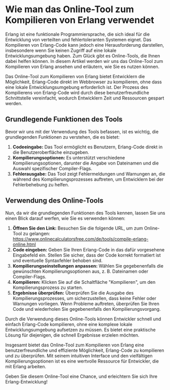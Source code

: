 Wie man das Online-Tool zum Kompilieren von Erlang verwendet
============================================================

Erlang ist eine funktionale Programmiersprache, die sich ideal für die Entwicklung von verteilten und fehlertoleranten Systemen eignet. Das Kompilieren von Erlang-Code kann jedoch eine Herausforderung darstellen, insbesondere wenn Sie keinen Zugriff auf eine lokale Entwicklungsumgebung haben. Zum Glück gibt es Online-Tools, die Ihnen dabei helfen können. In diesem Artikel werden wir uns das Online-Tool zum Kompilieren von Erlang ansehen und erläutern, wie Sie es nutzen können.

Das Online-Tool zum Kompilieren von Erlang bietet Entwicklern die Möglichkeit, Erlang-Code direkt im Webbrowser zu kompilieren, ohne dass eine lokale Entwicklungsumgebung erforderlich ist. Der Prozess des Kompilierens von Erlang-Code wird durch diese benutzerfreundliche Schnittstelle vereinfacht, wodurch Entwicklern Zeit und Ressourcen gespart werden.

Grundlegende Funktionen des Tools
---------------------------------

Bevor wir uns mit der Verwendung des Tools befassen, ist es wichtig, die grundlegenden Funktionen zu verstehen, die es bietet:

1. **Codeeingabe:** Das Tool ermöglicht es Benutzern, Erlang-Code direkt in die Benutzeroberfläche einzugeben.
2. **Kompilierungsoptionen:** Es unterstützt verschiedene Kompilierungsoptionen, darunter die Angabe von Dateinamen und die Auswahl spezifischer Compiler-Flags.
3. **Fehlerausgabe:** Das Tool zeigt Fehlermeldungen und Warnungen an, die während des Kompilierungsprozesses auftreten, um Entwicklern bei der Fehlerbehebung zu helfen.

Verwendung des Online-Tools
---------------------------

Nun, da wir die grundlegenden Funktionen des Tools kennen, lassen Sie uns einen Blick darauf werfen, wie Sie es verwenden können:

1. **Öffnen Sie den Link:** Besuchen Sie die folgende URL, um zum Online-Tool zu gelangen: <https://www.onlinecalculatorsfree.com/de/tools/compile-erlang-online.html>
2. **Code eingeben:** Geben Sie Ihren Erlang-Code in das dafür vorgesehene Eingabefeld ein. Stellen Sie sicher, dass der Code korrekt formatiert ist und eventuelle Syntaxfehler behoben sind.
3. **Kompilierungseinstellungen anpassen:** Wählen Sie gegebenenfalls die gewünschten Kompilierungsoptionen aus, z. B. Dateinamen oder Compiler-Flags.
4. **Kompilieren:** Klicken Sie auf die Schaltfläche "Kompilieren", um den Kompilierungsprozess zu starten.
5. **Ergebnisse überprüfen:** Überprüfen Sie die Ausgabe des Kompilierungsprozesses, um sicherzustellen, dass keine Fehler oder Warnungen vorliegen. Wenn Probleme auftreten, überprüfen Sie Ihren Code und wiederholen Sie gegebenenfalls den Kompilierungsvorgang.

Durch die Verwendung dieses Online-Tools können Entwickler schnell und einfach Erlang-Code kompilieren, ohne eine komplexe lokale Entwicklungsumgebung aufsetzen zu müssen. Es bietet eine praktische Lösung für diejenigen, die schnell Ergebnisse erzielen möchten.

Insgesamt bietet das Online-Tool zum Kompilieren von Erlang eine benutzerfreundliche und effiziente Möglichkeit, Erlang-Code zu kompilieren und zu überprüfen. Mit seinem intuitiven Interface und den vielfältigen Kompilierungsoptionen ist es eine wertvolle Ressource für Entwickler, die mit Erlang arbeiten.

Geben Sie diesem Online-Tool eine Chance, und erleichtern Sie sich Ihre Erlang-Entwicklung!